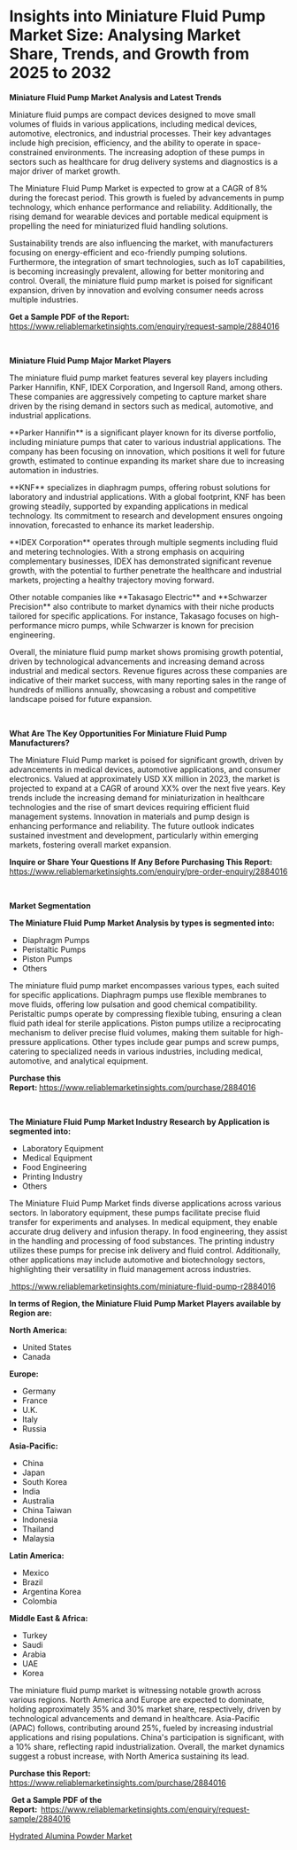 <p><h1>Insights into Miniature Fluid Pump Market Size: Analysing Market Share, Trends, and Growth from 2025 to 2032</h1></p><p><strong>Miniature Fluid Pump Market Analysis and Latest Trends</strong></p>
<p><p>Miniature fluid pumps are compact devices designed to move small volumes of fluids in various applications, including medical devices, automotive, electronics, and industrial processes. Their key advantages include high precision, efficiency, and the ability to operate in space-constrained environments. The increasing adoption of these pumps in sectors such as healthcare for drug delivery systems and diagnostics is a major driver of market growth.</p><p>The Miniature Fluid Pump Market is expected to grow at a CAGR of 8% during the forecast period. This growth is fueled by advancements in pump technology, which enhance performance and reliability. Additionally, the rising demand for wearable devices and portable medical equipment is propelling the need for miniaturized fluid handling solutions. </p><p>Sustainability trends are also influencing the market, with manufacturers focusing on energy-efficient and eco-friendly pumping solutions. Furthermore, the integration of smart technologies, such as IoT capabilities, is becoming increasingly prevalent, allowing for better monitoring and control. Overall, the miniature fluid pump market is poised for significant expansion, driven by innovation and evolving consumer needs across multiple industries.</p></p>
<p><strong>Get a Sample PDF of the Report:&nbsp;</strong> <a href="https://www.reliablemarketinsights.com/enquiry/request-sample/2884016?utm_campaign=3274&utm_medium=2&utm_source=Github&utm_content=ia&utm_term=13032025&utm_id=miniature-fluid-pump">https://www.reliablemarketinsights.com/enquiry/request-sample/2884016</a></p>
<p>&nbsp;</p>
<p><strong>Miniature Fluid Pump Major Market Players</strong></p>
<p><p>The miniature fluid pump market features several key players including Parker Hannifin, KNF, IDEX Corporation, and Ingersoll Rand, among others. These companies are aggressively competing to capture market share driven by the rising demand in sectors such as medical, automotive, and industrial applications.</p><p>**Parker Hannifin** is a significant player known for its diverse portfolio, including miniature pumps that cater to various industrial applications. The company has been focusing on innovation, which positions it well for future growth, estimated to continue expanding its market share due to increasing automation in industries.</p><p>**KNF** specializes in diaphragm pumps, offering robust solutions for laboratory and industrial applications. With a global footprint, KNF has been growing steadily, supported by expanding applications in medical technology. Its commitment to research and development ensures ongoing innovation, forecasted to enhance its market leadership.</p><p>**IDEX Corporation** operates through multiple segments including fluid and metering technologies. With a strong emphasis on acquiring complementary businesses, IDEX has demonstrated significant revenue growth, with the potential to further penetrate the healthcare and industrial markets, projecting a healthy trajectory moving forward.</p><p>Other notable companies like **Takasago Electric** and **Schwarzer Precision** also contribute to market dynamics with their niche products tailored for specific applications. For instance, Takasago focuses on high-performance micro pumps, while Schwarzer is known for precision engineering.</p><p>Overall, the miniature fluid pump market shows promising growth potential, driven by technological advancements and increasing demand across industrial and medical sectors. Revenue figures across these companies are indicative of their market success, with many reporting sales in the range of hundreds of millions annually, showcasing a robust and competitive landscape poised for future expansion.</p></p>
<p>&nbsp;</p>
<p><strong>What Are The Key Opportunities For Miniature Fluid Pump Manufacturers?</strong></p>
<p><p>The Miniature Fluid Pump market is poised for significant growth, driven by advancements in medical devices, automotive applications, and consumer electronics. Valued at approximately USD XX million in 2023, the market is projected to expand at a CAGR of around XX% over the next five years. Key trends include the increasing demand for miniaturization in healthcare technologies and the rise of smart devices requiring efficient fluid management systems. Innovation in materials and pump design is enhancing performance and reliability. The future outlook indicates sustained investment and development, particularly within emerging markets, fostering overall market expansion.</p></p>
<p><strong>Inquire or Share Your Questions If Any Before Purchasing This Report:</strong> <a href="https://www.reliablemarketinsights.com/enquiry/pre-order-enquiry/2884016?utm_campaign=3274&utm_medium=2&utm_source=Github&utm_content=ia&utm_term=13032025&utm_id=miniature-fluid-pump">https://www.reliablemarketinsights.com/enquiry/pre-order-enquiry/2884016</a></p>
<p>&nbsp;</p>
<p><strong>Market Segmentation</strong></p>
<p><strong>The Miniature Fluid Pump Market Analysis by types is segmented into:</strong></p>
<p><ul><li>Diaphragm Pumps</li><li>Peristaltic Pumps</li><li>Piston Pumps</li><li>Others</li></ul></p>
<p><p>The miniature fluid pump market encompasses various types, each suited for specific applications. Diaphragm pumps use flexible membranes to move fluids, offering low pulsation and good chemical compatibility. Peristaltic pumps operate by compressing flexible tubing, ensuring a clean fluid path ideal for sterile applications. Piston pumps utilize a reciprocating mechanism to deliver precise fluid volumes, making them suitable for high-pressure applications. Other types include gear pumps and screw pumps, catering to specialized needs in various industries, including medical, automotive, and analytical equipment.</p></p>
<p><strong>Purchase this Report:&nbsp;</strong><a href="https://www.reliablemarketinsights.com/purchase/2884016?utm_campaign=3274&utm_medium=2&utm_source=Github&utm_content=ia&utm_term=13032025&utm_id=miniature-fluid-pump">https://www.reliablemarketinsights.com/purchase/2884016</a></p>
<p>&nbsp;</p>
<p><strong>The Miniature Fluid Pump Market Industry Research by Application is segmented into:</strong></p>
<p><ul><li>Laboratory Equipment</li><li>Medical Equipment</li><li>Food Engineering</li><li>Printing Industry</li><li>Others</li></ul></p>
<p><p>The Miniature Fluid Pump Market finds diverse applications across various sectors. In laboratory equipment, these pumps facilitate precise fluid transfer for experiments and analyses. In medical equipment, they enable accurate drug delivery and infusion therapy. In food engineering, they assist in the handling and processing of food substances. The printing industry utilizes these pumps for precise ink delivery and fluid control. Additionally, other applications may include automotive and biotechnology sectors, highlighting their versatility in fluid management across industries.</p></p>
<p><a href="https://www.reliablemarketinsights.com/miniature-fluid-pump-r2884016?utm_campaign=3274&utm_medium=2&utm_source=Github&utm_content=ia&utm_term=13032025&utm_id=miniature-fluid-pump">&nbsp;https://www.reliablemarketinsights.com/miniature-fluid-pump-r2884016</a></p>
<p><strong>In terms of Region, the Miniature Fluid Pump Market Players available by Region are:</strong></p>
<p>
    <p> <strong> North America: </strong>
        <ul>
            <li>United States</li>
            <li>Canada</li>
        </ul>
        </p> 
    <p> <strong> Europe: </strong>
        <ul>
            <li>Germany</li>
            <li>France</li>
            <li>U.K.</li>
            <li>Italy</li>
            <li>Russia</li>
        </ul>
        </p> 
    <p> <strong> Asia-Pacific: </strong>
        <ul>
            <li>China</li>
            <li>Japan</li>
            <li>South Korea</li>
            <li>India</li>
            <li>Australia</li>
            <li>China Taiwan</li>
            <li>Indonesia</li>
            <li>Thailand</li>
            <li>Malaysia</li>
        </ul>
        </p> 
    <p> <strong> Latin America: </strong>
        <ul>
            <li>Mexico</li>
            <li>Brazil</li>
            <li>Argentina Korea</li>
            <li>Colombia</li>
        </ul>
        </p> 
    <p> <strong> Middle East & Africa: </strong>
        <ul>
            <li>Turkey</li>
            <li>Saudi</li>
            <li>Arabia</li>
            <li>UAE</li>
            <li>Korea</li>
        </ul>
    </p>
    </p>
<p><p>The miniature fluid pump market is witnessing notable growth across various regions. North America and Europe are expected to dominate, holding approximately 35% and 30% market share, respectively, driven by technological advancements and demand in healthcare. Asia-Pacific (APAC) follows, contributing around 25%, fueled by increasing industrial applications and rising populations. China's participation is significant, with a 10% share, reflecting rapid industrialization. Overall, the market dynamics suggest a robust increase, with North America sustaining its lead.</p></p>
<p><strong>Purchase this Report: </strong><a href="https://www.reliablemarketinsights.com/purchase/2884016?utm_campaign=3274&utm_medium=2&utm_source=Github&utm_content=ia&utm_term=13032025&utm_id=miniature-fluid-pump">https://www.reliablemarketinsights.com/purchase/2884016</a></p>
<p>&nbsp;<strong>Get a Sample PDF of the Report:&nbsp;&nbsp;</strong><a href="https://www.reliablemarketinsights.com/enquiry/request-sample/2884016?utm_campaign=3274&utm_medium=2&utm_source=Github&utm_content=ia&utm_term=13032025&utm_id=miniature-fluid-pump">https://www.reliablemarketinsights.com/enquiry/request-sample/2884016</a></p>
<p><strong></strong></p>
<p><p><a href="https://github.com/shrebasokib/Market-Research-Report-List-1/blob/main/hydrated-alumina-powder-market.md?utm_campaign=3274&utm_medium=2&utm_source=Github&utm_content=ia&utm_term=13032025&utm_id=miniature-fluid-pump">Hydrated Alumina Powder Market</a></p></p>